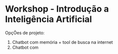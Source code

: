 # Workshop - Introdução a Inteligência Artificial

OpçÕes de projeto: 
1. Chatbot com memória + tool de busca na internet
2. Chatbot com 